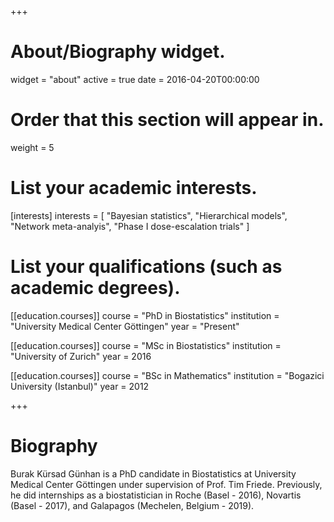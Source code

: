 +++
# About/Biography widget.
widget = "about"
active = true
date = 2016-04-20T00:00:00

# Order that this section will appear in.
weight = 5

# List your academic interests.
[interests]
  interests = [
    "Bayesian statistics",
    "Hierarchical models",
    "Network meta-analyis",
    "Phase I dose-escalation trials"
  ]

# List your qualifications (such as academic degrees).
[[education.courses]]
  course = "PhD in Biostatistics"
  institution = "University Medical Center Göttingen"
  year = "Present"

[[education.courses]]
  course = "MSc in Biostatistics"
  institution = "University of Zurich"
  year = 2016

[[education.courses]]
  course = "BSc in Mathematics"
  institution = "Bogazici University (Istanbul)"
  year = 2012
 
+++

# Biography

Burak Kürsad Günhan is a PhD candidate in Biostatistics at University Medical Center Göttingen under supervision of Prof. Tim Friede. Previously, he did internships as a biostatistician in Roche (Basel - 2016), Novartis (Basel - 2017), and Galapagos (Mechelen, Belgium - 2019).


